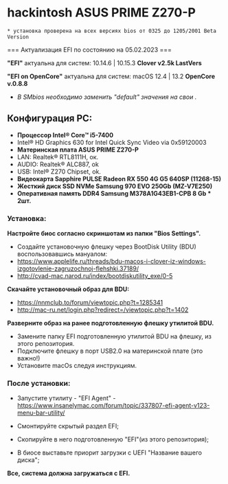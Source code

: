 # hackintosh ASUS PRIME Z270-P

    * установка проверена на всех версиях bios от 0325 до 1205/2001 Beta Version

=== Актуализация EFI по состоянию на 05.02.2023 ===

**"EFI"** актуальна для систем: 10.14.6 | 10.15.3  **Clover v2.5k LastVers**

**"EFI on OpenCore"** актуальна для систем: macOS 12.4 | 13.2 **OpenCore v.0.8.8**

 - *В SMbios необходимо заменить "default" значения на свои .*

## Конфигурация PC:

- **Процессор Intel® Core™ i5-7400**
 - Intel® HD Graphics 630 for Intel Quick Sync Video via 0x59120003
- **Материнская плата ASUS PRIME Z270-P**
 - LAN: Realtek® RTL8111H, ок.
 - AUDIO: Realtek® ALC887, ok
 - USB:  Intel® Z270 Chipset, ok.
- **Видеокарта Sapphire PULSE Radeon RX 550 4G G5 640SP (11268-15)**
- **Жесткий диск SSD NVMe Samsung 970 EVO 250Gb (MZ-V7E250)**
- **Оперативная память DDR4 Samsung M378A1G43EB1-CPB 8 Gb * 2шт.** 

### Установка:

**Настройте биос согласно скриншотам из папки "Bios Settings".**

- Создайте установочную флешку через BootDisk Utility (BDU) воспользовавшись мануалом:
 - https://www.applelife.ru/threads/bdu-macos-i-clover-iz-windows-izgotovlenie-zagruzochnoj-flehshki.37189/
  - http://cvad-mac.narod.ru/index/bootdiskutility_exe/0-5

**Скачайте установочный образ для  BDU:**

 - https://nnmclub.to/forum/viewtopic.php?t=1285341
 - http://mac-ru.net/login.php?redirect=/viewtopic.php?t=1402

**Разверните образ на ранее подготовленную флешку утилитой BDU.**

- Замените папку EFI подготовленную утилитой BDU на флешку, из этого репозитория.
- Подключите флешку в порт USB2.0 на материнской плате (это важно!)
- Установите macOs следуя инструкциям.

### После установки:

- Запустите утилиту - "EFI Agent" - https://www.insanelymac.com/forum/topic/337807-efi-agent-v123-menu-bar-utility/

- Смонтируйте скрытый раздел EFI;

- Скопируйте в него подготовленную "EFI"(из этого репозитория);

- В биосе выставьте приорит загрузки с UEFI "Название вашего диска";

**Все, система должна загружаться с EFI.**
